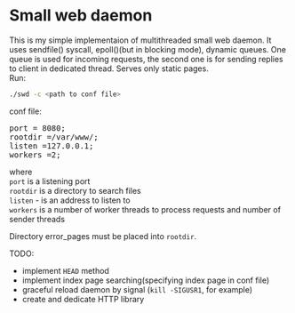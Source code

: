 # Small web daemon

This is my simple implementaion of multithreaded small web daemon. It uses sendfile() syscall, epoll()(but in blocking mode), dynamic queues.
One queue is used for incoming requests, the second one is for sending replies to client in dedicated thread. Serves only static pages.</br>
Run:
```bash
./swd -c <path to conf file>
```

conf file:
<pre>
port = 8080;
rootdir =/var/www/;
listen =127.0.0.1;
workers =2;
</pre>
where</br>
```port``` is a listening port</br>
```rootdir``` is a directory to search files</br>
```listen``` - is an address to listen to</br>
```workers``` is a number of worker threads to process requests and number of sender threads</br>

Directory error_pages must be placed into ```rootdir```.

TODO:
* implement ```HEAD``` method
* implement index page searching(specifying index page in conf file)
* graceful reload daemon by signal (```kill -SIGUSR1```, for example)
* create and dedicate HTTP library
